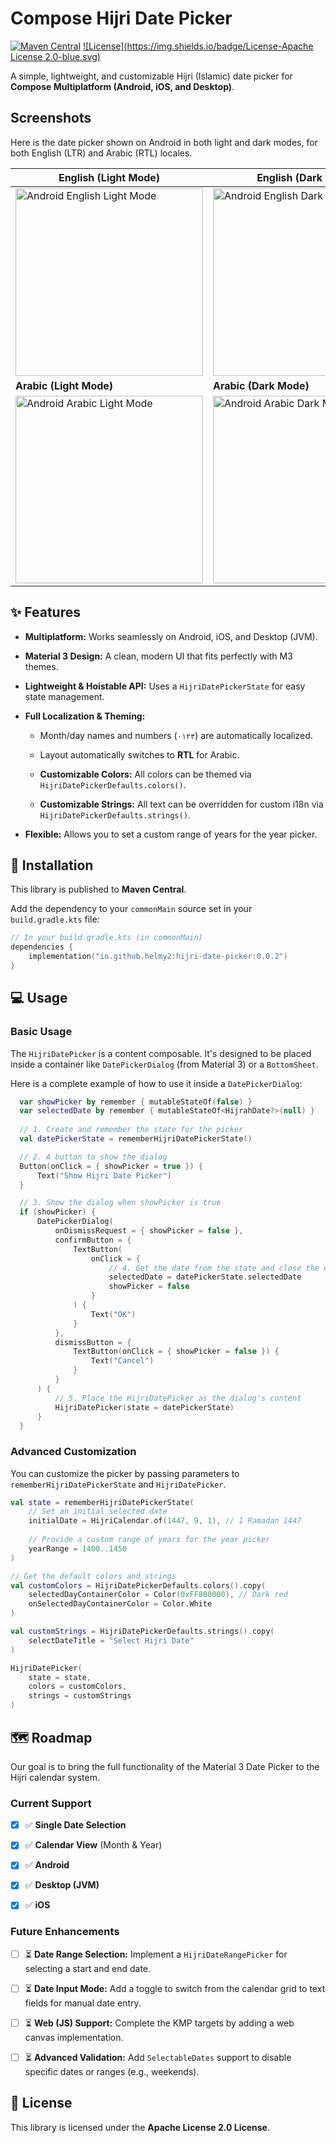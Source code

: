 # Compose Hijri Date Picker

[![Maven Central](https://img.shields.io/maven-central/v/io.github.helmy2/hijri-date-picker/0.0.2)](https://central.sonatype.com/artifact/io.github.helmy2/hijri-date-picker)
[![License](https://img.shields.io/badge/License-Apache License 2.0-blue.svg)](https://www.apache.org/licenses/LICENSE-2.0)

A simple, lightweight, and customizable Hijri (Islamic) date picker for **Compose Multiplatform (Android, iOS, and Desktop)**.

## Screenshots

Here is the date picker shown on Android in both light and dark modes, for both English (LTR) and Arabic (RTL) locales.

| English (Light Mode)                                                                 | English (Dark Mode)                                                                |
|--------------------------------------------------------------------------------------|------------------------------------------------------------------------------------|
| <img src="images/android-light-en.png" alt="Android English Light Mode" width="300"> | <img src="images/android-dark-en.png" alt="Android English Dark Mode" width="300"> |
| **Arabic (Light Mode)**                                                              | **Arabic (Dark Mode)**                                                             |
| <img src="images/android-light-ar.png" alt="Android Arabic Light Mode" width="300">  | <img src="images/android-dark-ar.png" alt="Android Arabic Dark Mode" width="300">  |


## ✨ Features

- **Multiplatform:** Works seamlessly on Android, iOS, and Desktop (JVM).

- **Material 3 Design:** A clean, modern UI that fits perfectly with M3 themes.

- **Lightweight & Hoistable API:** Uses a `HijriDatePickerState` for easy state management.

- **Full Localization & Theming:**

  - Month/day names and numbers (`٠١٢٣`) are automatically localized.

  - Layout automatically switches to **RTL** for Arabic.

  - **Customizable Colors:** All colors can be themed via `HijriDatePickerDefaults.colors()`.

  - **Customizable Strings:** All text can be overridden for custom i18n via `HijriDatePickerDefaults.strings()`.

- **Flexible:** Allows you to set a custom range of years for the year picker.


## 🚀 Installation

This library is published to **Maven Central**.

Add the dependency to your `commonMain` source set in your `build.gradle.kts` file:

```kotlin
// In your build.gradle.kts (in commonMain)
dependencies {
    implementation("io.github.helmy2:hijri-date-picker:0.0.2")
}
```

## 💻 Usage

### Basic Usage

The `HijriDatePicker` is a content composable. It's designed to be placed inside a container like `DatePickerDialog` (from Material 3) or a `BottomSheet`.

Here is a complete example of how to use it inside a `DatePickerDialog`:

```kotlin
  var showPicker by remember { mutableStateOf(false) }
  var selectedDate by remember { mutableStateOf<HijrahDate?>(null) }
  
  // 1. Create and remember the state for the picker
  val datePickerState = rememberHijriDatePickerState()

  // 2. A button to show the dialog
  Button(onClick = { showPicker = true }) {
      Text("Show Hijri Date Picker")
  }

  // 3. Show the dialog when showPicker is true
  if (showPicker) {
      DatePickerDialog(
          onDismissRequest = { showPicker = false },
          confirmButton = {
              TextButton(
                  onClick = {
                      // 4. Get the date from the state and close the dialog
                      selectedDate = datePickerState.selectedDate
                      showPicker = false
                  }
              ) {
                  Text("OK")
              }
          },
          dismissButton = {
              TextButton(onClick = { showPicker = false }) {
                  Text("Cancel")
              }
          }
      ) {
          // 5. Place the HijriDatePicker as the dialog's content
          HijriDatePicker(state = datePickerState)
      }
  }
```

### Advanced Customization

You can customize the picker by passing parameters to `rememberHijriDatePickerState` and `HijriDatePicker`.

```kotlin
val state = rememberHijriDatePickerState(
    // Set an initial selected date
    initialDate = HijriCalendar.of(1447, 9, 1), // 1 Ramadan 1447
    
    // Provide a custom range of years for the year picker
    yearRange = 1400..1450
)

// Get the default colors and strings
val customColors = HijriDatePickerDefaults.colors().copy(
    selectedDayContainerColor = Color(0xFF800000), // Dark red
    onSelectedDayContainerColor = Color.White
)

val customStrings = HijriDatePickerDefaults.strings().copy(
    selectDateTitle = "Select Hijri Date"
)

HijriDatePicker(
    state = state,
    colors = customColors,
    strings = customStrings
)
```

## 🗺️ Roadmap 
Our goal is to bring the full functionality of the Material 3 Date Picker to the Hijri calendar system.

### Current Support

- [x] ✅ **Single Date Selection**

- [x] ✅ **Calendar View** (Month & Year)

- [x] ✅ **Android**

- [x] ✅ **Desktop (JVM)**

- [x] ✅ **iOS**


### Future Enhancements

- [ ] ⏳ **Date Range Selection:** Implement a `HijriDateRangePicker` for selecting a start and end date.

- [ ] ⏳ **Date Input Mode:** Add a toggle to switch from the calendar grid to text fields for manual date entry.

- [ ] ⏳ **Web (JS) Support:** Complete the KMP targets by adding a web canvas implementation.

- [ ] ⏳ **Advanced Validation:** Add `SelectableDates` support to disable specific dates or ranges (e.g., weekends).

## 📄 License

This library is licensed under the **Apache License 2.0 License**.
